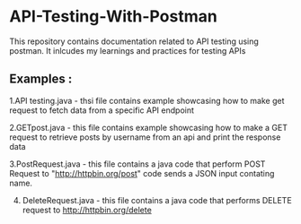 # API-Testing-With-Postman
This repository contains documentation related to API testing using postman. It inlcudes my learnings and practices for testing APIs

## Examples :
1.API testing.java - thsi file contains  example  showcasing how to make get request to fetch data from a specific API endpoint

2.GETpost.java - this file contains example showcasing how to make a GET request to retrieve posts by username  from an api and print the response data 

3.PostRequest.java - this file  contains  a java code  that perform POST Request to "http://httpbin.org/post" code sends a JSON input contating name.

4. DeleteRequest.java - this file contains a java code that performs DELETE request to http://httpbin.org/delete  

